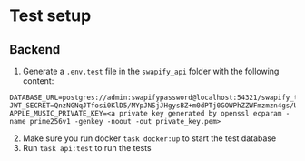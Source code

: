 # Test setup

## Backend
1. Generate a `.env.test` file in the `swapify_api` folder with the following content:
```env
DATABASE_URL=postgres://admin:swapifypassword@localhost:54321/swapify_test
JWT_SECRET=QnzNGNqJTfosi0KlD5/MYpJNSjJHgysBZ+m0dPTj0GOWPhZZWFmzmzn4gs/UxfSi
APPLE_MUSIC_PRIVATE_KEY=<a private key generated by openssl ecparam -name prime256v1 -genkey -noout -out private_key.pem>
```
2. Make sure you run docker `task docker:up` to start the test database
3. Run `task api:test` to run the tests
